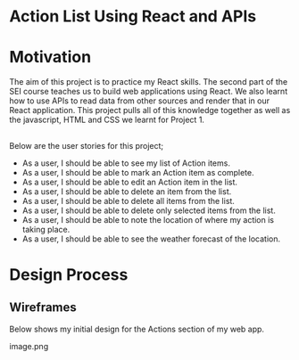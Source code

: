 # Action List Using React and APIs

# Motivation

The aim of this project is to practice my React skills. The second part of the SEI course teaches us to build web applications using React. We also learnt how to use APIs to read data from other sources and render that in our React application. This project pulls all of this knowledge together as well as the javascript, HTML and CSS we learnt for Project 1.

##

Below are the user stories for this project;

* As a user, I should be able to see my list of Action items.
* As a user, I should be able to mark an Action item as complete.
* As a user, I should be able to edit an Action item in the list.
* As a user, I should be able to delete an item from the list.
* As a user, I should be able to delete all items from the list.
* As a user, I should be able to delete only selected items from the list.
* As a user, I should be able to note the location of where my action is taking place.
* As a user, I should be able to see the weather forecast of the location.

# Design Process

## Wireframes

Below shows my initial design for the Actions section of my web app.

image.png



